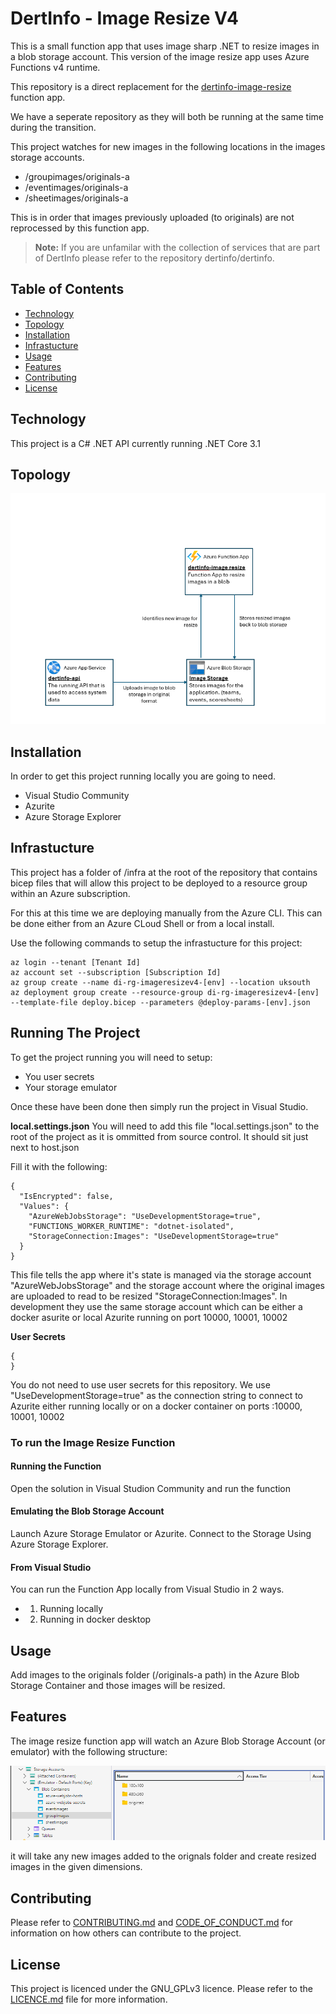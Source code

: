 


# DertInfo - Image Resize V4

This is a small function app that uses image sharp .NET to resize images in a blob storage account. This version of the image resize app uses Azure Functions v4 runtime.

This repository is a direct replacement for the [dertinfo-image-resize](https://github.com/dertinfo/dertinfo-image-resize) function app. 

We have a seperate repository as they will both be running at the same time during the transition. 

This project watches for new images in the following locations in the images storage accounts.

- /groupimages/originals-a
- /eventimages/originals-a
- /sheetimages/originals-a

This is in order that images previously uploaded (to originals) are not reprocessed by this function app.

> **Note:** If you are unfamilar with the collection of services that are part of DertInfo please refer to the repository dertinfo/dertinfo.

## Table of Contents

- [Technology](#technology)
- [Topology](#topology)
- [Installation](#installation)
- [Infrastucture](#infrastructure)
- [Usage](#usage)
- [Features](#features)
- [Contributing](#contributing)
- [License](#license)

## Technology

This project is a C# .NET API currently running .NET Core 3.1

## Topology

![Application Containers](/docs/images/architecture-dertinfo-image-resize-containerlevel.png)

## Installation

In order to get this project running locally you are going to need.

- Visual Studio Community
- Azurite
- Azure Storage Explorer

## Infrastucture

This project has a folder of /infra at the root of the repository that contains bicep files that will allow this project to be deployed to a resource group within an Azure subscription. 

For this at this time we are deploying manually from the Azure CLI. This can be done either from an Azure CLoud Shell or from a local install. 

Use the following commands to setup the infrastucture for this project: 
```
az login --tenant [Tenant Id]
az account set --subscription [Subscription Id]
az group create --name di-rg-imageresizev4-[env] --location uksouth
az deployment group create --resource-group di-rg-imageresizev4-[env] --template-file deploy.bicep --parameters @deploy-params-[env].json
```



## Running The Project

To get the project running you will need to setup: 
- You user secrets
- Your storage emulator

Once these have been done then simply run the project in Visual Studio. 

**local.settings.json**
You will need to add this file "local.settings.json" to the root of the project as it is ommitted from source control. It should sit just next to host.json

Fill it with the following:

```
{
  "IsEncrypted": false,
  "Values": {
    "AzureWebJobsStorage": "UseDevelopmentStorage=true",
    "FUNCTIONS_WORKER_RUNTIME": "dotnet-isolated",
    "StorageConnection:Images": "UseDevelopmentStorage=true"
  }
}
```

This file tells the app where it's state is managed via the storage account "AzureWebJobsStorage" and the storage account where the original images are uploaded to read to be resized "StorageConnection:Images". In development they use the same storage account which can be either a docker asurite or local Azurite running on port 10000, 10001, 10002

**User Secrets**
```
{
}
```
You do not need to use user secrets for this repository. We use "UseDevelopmentStorage=true" as the connection string to connect to Azurite either running locally or on a docker container on ports :10000, 10001, 10002

### To run the Image Resize Function

#### Running the Function

Open the solution in Visual Studion Community and run the function

#### Emulating the Blob Storage Account

Launch Azure Storage Emulator or Azurite. Connect to the Storage Using Azure Storage Explorer. 

#### From Visual Studio
You can run the Function App locally from Visual Studio in 2 ways. 
- 1) Running locally
- 2) Running in docker desktop

## Usage

Add images to the originals folder (/originals-a path) in the Azure Blob Storage Container and those images will be resized. 

## Features

The image resize function app will watch an Azure Blob Storage Account (or emulator) with the following structure:

![BlobStorageStructure](/docs/images/image-resize-folder-structure.png)

it will take any new images added to the orignals folder and create resized images in the given dimensions. 

## Contributing

Please refer to [CONTRIBUTING.md](/CONTRIBUTING.md) and [CODE_OF_CONDUCT.md](/CODE_OF_CONDUCT.md) for information on how others can contribute to the project.

## License

This project is licenced under the GNU_GPLv3 licence. Please refer to the [LICENCE.md](/LICENCE.md) file for more information. 

